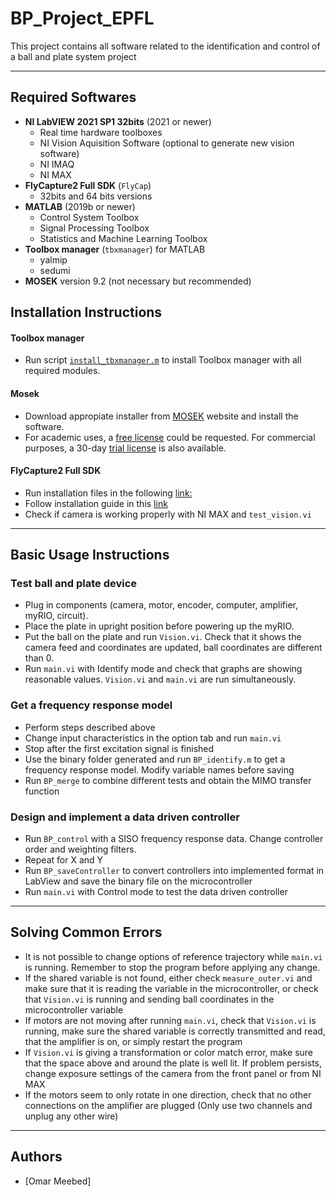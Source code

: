 # BP_Project_EPFL

This project contains all software related to the identification and control of a ball and plate system project

--------------------------------------------------------------------------------
## Required Softwares
- **NI LabVIEW 2021 SP1 32bits** (2021 or newer)
    - Real time hardware toolboxes
    - NI Vision Aquisition Software (optional to generate new vision software)
    - NI IMAQ
    - NI MAX
- **FlyCapture2 Full SDK** (`FlyCap`) 
    - 32bits and 64 bits versions
- **MATLAB** (2019b or newer)
    - Control System Toolbox
    - Signal Processing Toolbox
    - Statistics and Machine Learning Toolbox
- **Toolbox manager** (`tbxmanager`) for MATLAB
    - yalmip
    - sedumi
- **MOSEK** version 9.2 (not necessary but recommended)

## Installation Instructions

#### Toolbox manager
- Run script [`install_tbxmanager.m`](install_tbxmanager.m) to install Toolbox manager with all required modules.

#### Mosek
- Download appropiate installer from [MOSEK](https://www.mosek.com/downloads/) website and install the software.
- For academic uses, a [free license](https://www.mosek.com/products/academic-licenses/) could be requested. For commercial purposes, a 30-day [trial license](https://www.mosek.com/products/trial/) is also available.

#### FlyCapture2 Full SDK
- Run installation files in the following [link:](https://www.flir.com/support-center/iis/machine-vision/downloads/spinnaker-sdk-flycapture-and-firmware-download/)
- Follow installation guide in this [link](https://www.flir.com/support-center/iis/machine-vision/application-note/getting-started-with-ni-max-and-labview/)
- Check if camera is working properly with NI MAX and `test_vision.vi`

--------------------------------------------------------------------------------
## Basic Usage Instructions

### Test ball and plate device
- Plug in components (camera, motor, encoder, computer, amplifier, myRIO, circuit).
- Place the plate in upright position before powering up the myRIO.
- Put the ball on the plate and run `Vision.vi`. Check that it shows the camera feed and coordinates are updated, ball coordinates are different than 0.
- Run `main.vi` with Identify mode and check that graphs are showing reasonable values. `Vision.vi` and `main.vi` are run simultaneously.

### Get a frequency response model
- Perform steps described above
- Change input characteristics in the option tab and run `main.vi` 
- Stop after the first excitation signal is finished
- Use the binary folder generated and run `BP_identify.m` to get a frequency response model. Modify variable names before saving
- Run `BP_merge` to combine different tests and obtain the MIMO transfer function

### Design and implement a data driven controller
- Run `BP_control` with a SISO frequency response data. Change controller order and weighting filters.
- Repeat for X and Y
- Run `BP_saveController` to convert controllers into implemented format in LabView and save the binary file on the microcontroller
- Run `main.vi` with Control mode to test the data driven controller

--------------------------------------------------------------------------------
## Solving Common Errors
- It is not possible to change options of reference trajectory while `main.vi` is running. Remember to stop the program before applying any change.
- If the shared variable is not found, either check `measure_outer.vi` and make sure that it is reading the variable in the microcontroller, or check that `Vision.vi` is running and sending ball coordinates in the microcontroller variable
- If motors are not moving after running `main.vi`, check that `Vision.vi` is running, make sure the shared variable is correctly transmitted and read, that the amplifier is on, or simply restart the program
- If `Vision.vi` is giving a transformation or color match error, make sure that the space above and around the plate is well lit. If problem persists, change exposure settings of the camera from the front panel or from NI MAX
- If the motors seem to only rotate in one direction, check that no other connections on the amplifier are plugged (Only use two channels and unplug any other wire)

--------------------------------------------------------------------------------
## Authors
- [Omar Meebed]